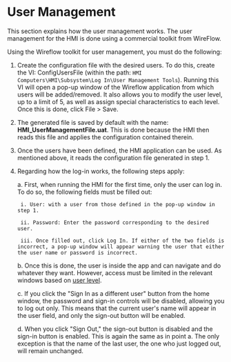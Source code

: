 # User Management

This section explains how the user management works. The user management for the HMI is done using a commercial toolkit from WireFlow.

Using the Wireflow toolkit for user management, you must do the following:

1. Create the configuration file with the desired users. To do this, create the VI: ConfigUsersFile (within the path: `HMI Computers\HMI\Subsystem\Log In\User Management Tools`).
Running this VI will open a pop-up window of the Wireflow application from which users will be added/removed.
It also allows you to modify the user level, up to a limit of 5, as well as assign special characteristics to each level.
Once this is done, click File > Save.

2. The generated file is saved by default with the name: **HMI_UserManagementFile.uat**.
This is done because the HMI then reads this file and applies the configuration contained therein.

3. Once the users have been defined, the HMI application can be used.
As mentioned above, it reads the configuration file generated in step 1.

4. Regarding how the log-in works, the following steps apply:
  
    a. First, when running the HMI for the first time, only the user can log in. To do so, the following fields must be filled out:

        i. User: with a user from those defined in the pop-up window in step 1.

        ii. Password: Enter the password corresponding to the desired user.

        iii. Once filled out, click Log In. If either of the two fields is incorrect, a pop-up window will appear warning the user that either the user name or password is incorrect.
  
    b. Once this is done, the user is inside the app and can navigate and do whatever they want. However, access must be limited in the relevant windows based on [user level](https://ts-tma.lsst.io/docs/tma_eui-manual-english/01_DescriptionOfScreens/00_Preliminary_Considerations.html#users).

    c. If you click the "Sign In as a different user" button from the home window, the password and sign-in controls will be disabled, allowing you to log out only. This means that the current user's name will appear in the user field, and only the sign-out button will be enabled.
  
    d. When you click "Sign Out," the sign-out button is disabled and the sign-in button is enabled. This is again the same as in point a. The only exception is that the name of the last user, the one who just logged out, will remain unchanged.
